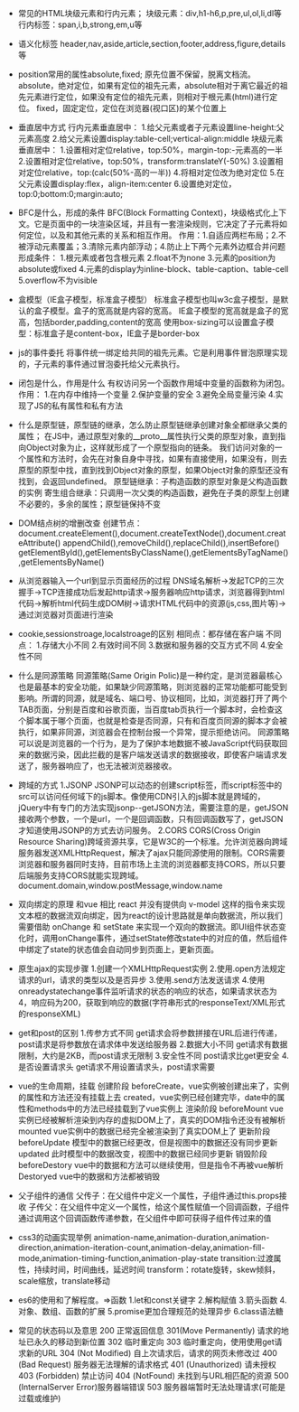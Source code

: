 * 常见的HTML块级元素和行内元素；
块级元素：div,h1-h6,p,pre,ul,ol,li,dl等
行内标签：span,i,b,strong,em,u等

* 语义化标签
header,nav,aside,article,section,footer,address,figure,details等

* position常用的属性absolute,fixed;
原先位置不保留，脱离文档流。
absolute，绝对定位，如果有定位的祖先元素，absolute相对于离它最近的祖先元素进行定位，如果没有定位的祖先元素，则相对于根元素(html)进行定位。
fixed，固定定位，定位在浏览器(视口区)的某个位置上

* 垂直居中方式
行内元素垂直居中：
1.给父元素或者子元素设置line-height:父元素高度
2.给父元素设置display:table-cell;vertical-align:middle
块级元素垂直居中：
1.设置相对定位relative，top:50%，margin-top:-元素高的一半
2.设置相对定位relative，top:50%，transform:translateY(-50%)
3.设置相对定位relative，top:(calc(50%-高的一半))
4.将相对定位改为绝对定位
5.在父元素设置display:flex，align-item:center
6.设置绝对定位，top:0;bottom:0;margin:auto;

* BFC是什么，形成的条件
BFC(Block Formatting Context)，块级格式化上下文。它是页面中的一块渲染区域，并且有一套渲染规则，它决定了子元素将如何定位，以及和其他元素的关系和相互作用。
作用：1.自适应两栏布局；2.不被浮动元素覆盖；3.清除元素内部浮动；4.防止上下两个元素外边框合并问题
形成条件：
1.根元素或者包含根元素
2.float不为none
3.元素的position为absolute或fixed
4.元素的display为inline-block、table-caption、table-cell
5.overflow不为visible

* 盒模型（IE盒子模型，标准盒子模型）
标准盒子模型也叫w3c盒子模型，是默认的盒子模型。盒子的宽高就是内容的宽高。
IE盒子模型的宽高就是盒子的宽高，包括border,padding,content的宽高
使用box-sizing可以设置盒子模型：标准盒子是content-box，IE盒子是border-box

* js的事件委托
将事件统一绑定给共同的祖先元素。它是利用事件冒泡原理实现的，子元素的事件通过冒泡委托给父元素执行。

* 闭包是什么，作用是什么
有权访问另一个函数作用域中变量的函数称为闭包。
作用：
1.在内存中维持一个变量
2.保护变量的安全
3.避免全局变量污染
4.实现了JS的私有属性和私有方法

* 什么是原型链，原型链的继承，怎么防止原型链继承创建对象全都继承父类的属性；
在JS中，通过原型对象的__proto__属性执行父类的原型对象，直到指向Object对象为止，这样就形成了一个原型指向的链条。
我们访问对象的一个属性和方法时，会先在对象自身中寻找，如果有直接使用，如果没有，则去原型的原型中找，直到找到Object对象的原型，如果Object对象的原型还没有找到，会返回undefined。
原型链继承：子构造函数的原型对象是父构造函数的实例
寄生组合继承：只调用一次父类的构造函数，避免在子类的原型上创建不必要的，多余的属性；原型链保持不变

* DOM结点树的增删改查
创建节点：document.createElement(),document.createTextNode(),document.createAttribute()
appendChild(),removeChild(),replaceChild(),insertBefore()
getElementById(),getElementsByClassName(),getElementsByTagName(),getElementsByName()

* 从浏览器输入一个url到显示页面经历的过程
DNS域名解析->发起TCP的三次握手->TCP连接成功后发起http请求->服务器响应http请求，浏览器得到html代码->解析html代码生成DOM树->请求HTML代码中的资源(js,css,图片等)->通过浏览器对页面进行渲染

* cookie,sessionstroage,localstroage的区别
相同点：都存储在客户端
不同点：
1.存储大小不同
2.有效时间不同
3.数据和服务器的交互方式不同
4.安全性不同

* 什么是同源策略
同源策略(Same Origin Polic)是一种约定，是浏览器最核心也是最基本的安全功能，如果缺少同源策略，则浏览器的正常功能都可能受到影响。所谓的同源，就是域名、端口号、协议相同，比如，浏览器打开了两个TAB页面，分别是百度和谷歌页面，当百度tab页执行一个脚本时，会检查这个脚本属于哪个页面，也就是检查是否同源，只有和百度页同源的脚本才会被执行，如果非同源，浏览器会在控制台报一个异常，提示拒绝访问。
同源策略可以说是浏览器的一个行为，是为了保护本地数据不被JavaScript代码获取回来的数据污染，因此拦截的是客户端发送请求的数据接收，即使客户端请求发送了，服务器响应了，也无法被浏览器接收。

* 跨域的方式
1.JSONP
JSONP可以动态的创建script标签，而script标签中的src可以访问任何域下的js脚本。像使用CDN引入的js脚本就是跨域的，
jQuery中有专门的方法实现jsonp--getJSON方法，需要注意的是，getJSON接收两个参数，一个是url，一个是回调函数，只有回调函数写了，getJSON才知道使用JSONP的方式去访问服务。
2.CORS
CORS(Cross Origin Resource Sharing)跨域资源共享，它是W3C的一个标准。允许浏览器向跨域服务器发送XMLHttpRequest，解决了ajax只能同源使用的限制。CORS需要浏览器和服务器同时支持，目前市场上主流的浏览器都支持CORS，所以只要后端服务支持CORS就能实现跨域。
document.domain,window.postMessage,window.name

* 双向绑定的原理
和vue 相比 react 并没有提供向 v-model 这样的指令来实现文本框的数据流双向绑定，因为react的设计思路就是单向数据流，所以我们需要借助 onChange 和 setState 来实现一个双向的数据流。即UI组件状态变化时，调用onChange事件，通过setState修改state中的对应的值，然后组件中绑定了state的状态值会自动同步到页面上，更新页面。

* 原生ajax的实现步骤
1.创建一个XMLHttpRequest实例
2.使用.open方法规定请求的url，请求的类型以及是否异步
3.使用.send方法发送请求
4.使用onreadystatechange事件监听请求的状态的响应的状态，如果请求状态为4，响应码为200，获取到响应的数据(字符串形式的responseText/XML形式的responseXML)

* get和post的区别
1.传参方式不同
get请求会将参数拼接在URL后进行传递，post请求是将参数放在请求体中发送给服务器
2.数据大小不同
get请求有数据限制，大约是2KB，而post请求无限制
3.安全性不同
post请求比get更安全
4.是否设置请求头
get请求不用设置请求头，post请求需要

* vue的生命周期，挂载
创建阶段
beforeCreate，vue实例被创建出来了，实例的属性和方法还没有挂载上去
created，vue实例已经创建完毕，date中的属性和methods中的方法已经挂载到了vue实例上
渲染阶段
beforeMount vue实例已经被解析渲染到内存的虚拟DOM上了，真实的DOM指令还没有被解析
mounted vue实例中的数据已经完全被渲染到了真实DOM上了
更新阶段
beforeUpdate 模型中的数据已经更改，但是视图中的数据还没有同步更新
updated 此时模型中的数据改变，视图中的数据已经同步更新
销毁阶段
beforeDestory vue中的数据和方法可以继续使用，但是指令不再被vue解析
Destoryed vue中的数据和方法都被销毁

* 父子组件的通信
父传子：在父组件中定义一个属性，子组件通过this.props接收
子传父：在父组件中定义一个属性，给这个属性赋值一个回调函数，子组件通过调用这个回调函数传递参数，在父组件中即可获得子组件传过来的值

* css3的动画实现举例
animation-name,animation-duration,animation-direction,animation-iteration-count,animation-delay,animation-fill-mode,animation-timing-function,animation-play-state
transition:过渡属性，持续时间，时间曲线，延迟时间
transform：rotate旋转，skew倾斜，scale缩放，translate移动

* es6的使用和了解程度。=>函数
1.let和const关键字
2.解构赋值
3.箭头函数
4.对象、数组、函数的扩展
5.promise更加合理规范的处理异步
6.class语法糖

* 常见的状态码以及意思
200 正常返回信息
301(Move Permanently) 请求的地址已永久的移动到新位置
302 临时重定向
303 临时重定向，使用使用get请求新的URL
304 (Not Modified) 自上次请求后，请求的网页未修改过
400 (Bad Request) 服务器无法理解的请求格式
401 (Unauthorized) 请未授权
403 (Forbidden) 禁止访问
404 (NotFound) 未找到与URL相匹配的资源
500 (InternalServer Error)服务器端错误
503 服务器端暂时无法处理请求(可能是过载或维护)